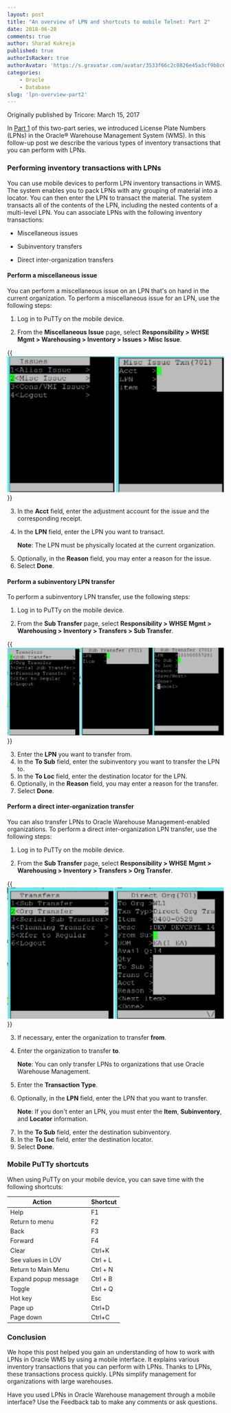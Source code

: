 ```yaml
---
layout: post
title: "An overview of LPN and shortcuts to mobile Telnet: Part 2"
date: 2018-06-20
comments: true
author: Sharad Kukreja
published: true
authorIsRacker: true
authorAvatar: 'https://s.gravatar.com/avatar/3533f66c2c0826e45a3cf9b8c64ef617'
categories:
    - Oracle
    - Database
slug: 'lpn-overview-part2'
---
```


Originally published by Tricore: March 15, 2017

In [Part 1](https://developer.rackspace.com/blog/lpn-overview-part1/) of this
two-part series, we introduced License Plate Numbers (LPNs)
in the Oracle&reg; Warehouse Management System (WMS). In this follow-up post
we describe the various types of inventory transactions that you can
perform with LPNs.

<!--more-->

### Performing inventory transactions with LPNs

You can use mobile devices to perform LPN inventory transactions in WMS. The
system enables you to pack LPNs with any grouping of material into a locator.
You can then enter the LPN to transact the material. The system transacts all
of the contents of the LPN, including the nested contents of a multi-level
LPN. You can associate LPNs with the following inventory transactions:

* Miscellaneous issues

* Subinventory transfers

* Direct inter-organization transfers

#### Perform a miscellaneous issue

You can perform a miscellaneous issue on an LPN that's on hand in the current
organization. To perform a miscellaneous issue for an LPN, use the following
steps:

1. Log in to PuTTy on the mobile device.

2. From the **Miscellaneous Issue** page, select **Responsibility > WHSE Mgmt > Warehousing > Inventory > Issues > Misc Issue**.

{{<img src="picture1.png" title="Screenshot" alt="Screenshot">}}

<ol start=3>
   <li>In the <b>Acct</b> field, enter the adjustment account for the issue and
   the corresponding receipt.</li>

   <li><p>In the <b>LPN</b> field, enter the LPN you want to transact.</p>

   <p><b>Note</b>: The LPN must be physically located at the current organization.</p></li>

   <li>Optionally, in the <b>Reason</b> field, you may enter a reason for the
   issue.</li>

   <li>Select <b>Done</b>.</li>
</ol>

#### Perform a subinventory LPN transfer

To perform a subinventory LPN transfer, use the following steps:

1. Log in to PuTTy on the mobile device.

2. From the **Sub Transfer** page, select **Responsibility > WHSE Mgmt >
   Warehousing > Inventory > Transfers > Sub Transfer**.

{{<img src="picture2.png" title="Screenshot" alt="Screenshot">}}

<ol start=3>
   <li>Enter the <b>LPN</b> you want to transfer from.</li>

   <li>In the <b>To Sub</b> field, enter the subinventory you want
   to transfer the LPN to.</li>

   <li>In the <b>To Loc</b> field, enter the destination locator for the
   LPN.</li>

   <li>Optionally, in the <b>Reason</b> field, you may enter a reason for the
   transfer.</li>

   <li>Select <b>Done</b>.</li>
</ol>

#### Perform a direct inter-organization transfer

You can also transfer LPNs to Oracle Warehouse Management-enabled
organizations. To perform a direct inter-organization LPN transfer, use the following steps:

1. Log in to PuTTy on the mobile device.

2. From the **Sub Transfer** page, select **Responsibility > WHSE Mgmt >
   Warehousing > Inventory > Transfers > Org Transfer**.

{{<img src="picture3.png" title="Screenshot" alt="Screenshot">}}

<ol start=3>
   <li>If necessary, enter the organization to transfer <b>from</b>.</li>

   <li>
      <p>
         Enter the organization to transfer <b>to</b>.
      </p>
      <p>
         <b>Note</b>: You can only transfer LPNs to organizations that use
         Oracle Warehouse Management.
      </p>
   </li>

   <li>Enter the <b>Transaction Type</b>.</li>

   <li><p>Optionally, in the <b>LPN</b> field, enter the LPN that you want to
   transfer.</p>

   <p><b>Note</b>: If you don't enter an LPN, you must enter the <b>Item</b>,
   <b>Subinventory</b>, and <b>Locator</b> information.</p></li>

   <li>In the <b>To Sub</b> field, enter the destination subinventory.</li>

   <li>In the <b>To Loc</b> field, enter the destination locator.</li>

   <li>Select <b>Done</b>.</li>
</ol>

### Mobile PuTTy shortcuts

When using PuTTy on your mobile device, you can save time with the following
shortcuts:

| **Action**&nbsp; &nbsp; &nbsp; &nbsp; | **Shortcut** |
| ------------------------------------- | ------------ |
| Help                                  | F1           |
| Return to menu                        | F2           |
| Back                                  | F3           |
| Forward                               | F4           |
| Clear                                 | Ctrl+K       |
| See values in LOV                     | Ctrl + L     |
| Return to Main Menu                   | Ctrl + N     |
| Expand popup message &nbsp; &nbsp;    | Ctrl + B     |
| Toggle                                | Ctrl + Q     |
| Hot key                               | Esc          |
| Page up                               | Ctrl+D       |
| Page down                             | Ctrl+C       |

<p></p>

### Conclusion

We hope this post helped you gain an understanding of how to work with LPNs in
Oracle WMS by using a mobile interface. It explains various inventory
transactions that you can perform with LPNs. Thanks to LPNs, these
transactions process quickly. LPNs simplify management for organizations
with large warehouses.

Have you used LPNs in Oracle Warehouse management through a mobile
interface? Use the Feedback tab to make any comments or ask questions.
